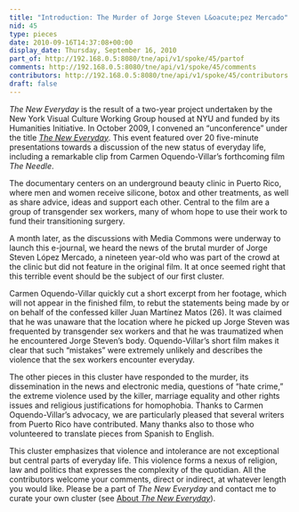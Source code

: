 ```yaml
---
title: "Introduction: The Murder of Jorge Steven L&oacute;pez Mercado"
nid: 45
type: pieces
date: 2010-09-16T14:37:08+00:00
display_date: Thursday, September 16, 2010
part_of: http://192.168.0.5:8080/tne/api/v1/spoke/45/partof
comments: http://192.168.0.5:8080/tne/api/v1/spoke/45/comments
contributors: http://192.168.0.5:8080/tne/api/v1/spoke/45/contributors
draft: false
---
```


*The New Everyday* is the result of a two-year project undertaken by the New York Visual Culture Working Group housed at NYU and funded by its Humanities Initiative. In October 2009, I convened an “unconference” under the title *[The New Everyday](http://mediacommons.futureofthebook.org/tne/about)*. This event featured over 20 five-minute presentations towards a discussion of the new status of everyday life, including a remarkable clip from Carmen Oquendo-Villar’s forthcoming film *The Needle*.

 The documentary centers on an underground beauty clinic in Puerto Rico, where men and women receive silicone, botox and other treatments, as well as share advice, ideas and support each other. Central to the film are a group of transgender sex workers, many of whom hope to use their work to fund their transitioning surgery.

 A month later, as the discussions with Media Commons were underway to launch this e-journal, we heard the news of the brutal murder of Jorge Steven López Mercado, a nineteen year-old who was part of the crowd at the clinic but did not feature in the original film. It at once seemed right that this terrible event should be the subject of our first cluster.

 Carmen Oquendo-Villar quickly cut a short excerpt from her footage, which will not appear in the finished film, to rebut the statements being made by or on behalf of the confessed killer Juan Martínez Matos (26). It was claimed that he was unaware that the location where he picked up Jorge Steven was frequented by transgender sex workers and that he was traumatized when he encountered Jorge Steven’s body. Oquendo-Villar’s short film makes it clear that such “mistakes” were extremely unlikely and describes the violence that the sex workers encounter everyday.

 The other pieces in this cluster have responded to the murder, its dissemination in the news and electronic media, questions of “hate crime,” the extreme violence used by the killer, marriage equality and other rights issues and religious justifications for homophobia. Thanks to Carmen Oquendo-Villar’s advocacy, we are particularly pleased that several writers from Puerto Rico have contributed. Many thanks also to those who volunteered to translate pieces from Spanish to English.

 This cluster emphasizes that violence and intolerance are not exceptional but central parts of everyday life. This violence forms a nexus of religion, law and politics that expresses the complexity of the quotidian. All the contributors welcome your comments, direct or indirect, at whatever length you would like. Please be a part of *The New Everyday* and contact me to curate your own cluster (see [About *The New Everyday*](http://mediacommons.futureofthebook.org/tne/about)).
